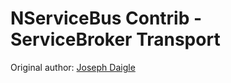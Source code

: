 # NServiceBus Contrib - ServiceBroker Transport

Original author: [Joseph Daigle](http://github.com/jdaigle)